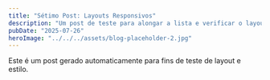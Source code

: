 ```yaml
---
title: "Sétimo Post: Layouts Responsivos"
description: "Um post de teste para alongar a lista e verificar o layout."
pubDate: "2025-07-26"
heroImage: "../../../assets/blog-placeholder-2.jpg"
---
```


Este é um post gerado automaticamente para fins de teste de layout e estilo.
